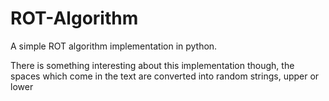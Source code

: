 # ROT-Algorithm
A simple ROT algorithm implementation in python.




There is something interesting about this implementation though, the spaces which come in the text are converted into random strings, upper or lower

